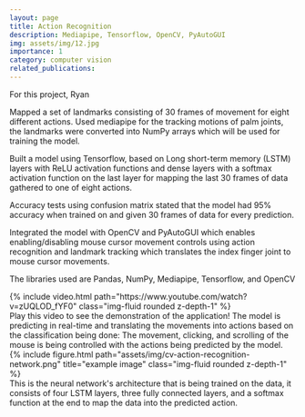 ```yaml
---
layout: page
title: Action Recognition
description: Mediapipe, Tensorflow, OpenCV, PyAutoGUI
img: assets/img/12.jpg
importance: 1
category: computer vision
related_publications: 
---
```

For this project, Ryan

Mapped a set of landmarks consisting of 30 frames of movement for eight different actions. Used mediapipe for the tracking motions of palm joints,
the landmarks were converted into NumPy arrays which will be used for training the model.

Built a model using Tensorflow, based on Long short-term memory (LSTM) layers with ReLU activation functions and dense layers with a softmax
activation function on the last layer for mapping the last 30 frames of data gathered to one of eight actions.

Accuracy tests using confusion matrix stated that the model had 95% accuracy when trained on and given 30 frames of data for every prediction.

Integrated the model with OpenCV and PyAutoGUI which enables enabling/disabling mouse cursor movement controls using action recognition and landmark tracking which translates the index finger joint to mouse cursor movements. 

The libraries used are Pandas, NumPy, Mediapipe, Tensorflow, and OpenCV

<div class="row justify-content-sm-center">
    <div class="col-sm mt-3 mt-md-0">
        {% include video.html path="https://www.youtube.com/watch?v=zUQLOD_fYF0" class="img-fluid rounded z-depth-1" %}
    </div>
</div>
<div class="caption">
    Play this video to see the demonstration of the application! The model is predicting in real-time and translating the movements into actions based on the classification being done: The movement, clicking, and scrolling of the mouse is being controlled with the actions being predicted by the model.
</div>



<div class="row">
    <div class="col-sm mt-3 mt-md-0">
        {% include figure.html path="assets/img/cv-action-recognition-network.png" title="example image" class="img-fluid rounded z-depth-1" %}
    </div>
</div>
<div class="caption">
    This is the neural network's architecture that is being trained on the data, it consists of four LSTM layers, three fully connected layers, and a softmax function at the end to map the data into the predicted action.
</div>
